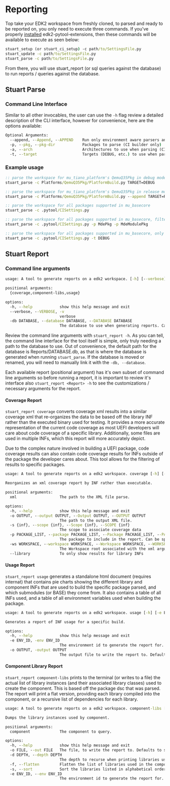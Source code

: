 # Reporting

Top take your EDK2 workspace from freshly cloned, to parsed and ready to be reported on, you only need to execute three
commands. If you've properly [installed](install.md) edk2-pytool-extensions, then these commands will be available
to execute as seen below:

```cmd
stuart_setup (or stuart_ci_setup) -c path/to/SettingsFile.py
stuart_update -c path/to/SettingsFile.py
stuart_parse -c path/to/SettingsFile.py
```

From there, you will use stuart_report (or sql queries against the database) to run reports / queries against the database.

## Stuart Parse

### Command Line Interface

Similar to all other invocables, the user can use the `-h` flag review a detailed description of the CLI interface,
however for convenience, here are the options available:

``` cmd
Optional Arguments:
  --append, --Append, --APPEND    Run only environment aware parsers and append them to the database.
  -p, --pkg, --pkg-dir            Packages to parse (CI builder only)
  -a, --arch                      Architectures to use when parsing (CI builder only)
  -t, --target                    Targets (DEBUG, etc.) to use when parsing (CI builder only)
```

### Example usage

``` cmd
:: parse the workspace for mu_tiano_platform's QemuQ35Pkg in debug mode
stuart_parse -c Platforms/QemuQ35Pkg/PlatformBuild.py TARGET=DEBUG

:: parse the workspace for mu_tiano_platform's QemuQ35Pkg in release mode, appending the results to the existing database
stuart_parse -c Platforms/QemuQ35Pkg/PlatformBuild.py --append TARGET=RELEASE

:: parse the workspace for all packages supported in mu_basecore
stuart_parse -c .pytool/CISettings.py

:: parse the workspace for all packages supported in mu_basecore, filtering the packages
stuart_parse -c .pytool/CISettings.py -p MdePkg -p MdeModulePkg

:: parse the workspace for all packages supported in mu_basecore, only using DEBUG
stuart_parse -c .pytool/CISettings.py -t DEBUG
```

## Stuart Report

### Command line arguments

``` cmd
usage: A tool to generate reports on a edk2 workspace. [-h] [--verbose] [-db DATABASE] {coverage,component-libs,usage} ...

positional arguments:
  {coverage,component-libs,usage}

options:
  -h, --help            show this help message and exit
  --verbose, --VERBOSE, -v
                        verbose
  -db DATABASE, --database DATABASE, --DATABASE DATABASE
                        The database to use when generating reports. Can be a comma separated list of db's to merge. Globbing is supported.
```

Review the command line arguments with `stuart_report -h`. As you can tell, the
command line interface for the tool itself is simple, only truly needing a path
to the database to use. Out of convenience, the default path for the database
is Reports/DATABASE.db, as that is where the database is generated when running
`stuart_parse`. If the database is moved or renamed, you will need to manually
link it with the `-db, --database`.

Each available report (positional argument) has it's own subset of command line
arguments so before running a report, it is important to review it's interface
also `stuart_report <Report> -h` to see the customizations / necessary
arguments for the report.

#### Coverage Report

`stuart_report coverage` converts coverage xml results into a similar coverage
xml that re-organizes the data to be based off the library INF rather than the
executed binary used for testing. It provides a more accurate representation of
the current code coverage as most UEFI developers will care about code coverage
of a specific library. Additionally, some files are used in multiple INFs,
which this report will more accurately depict.

Due to the complex nature involved in building a UEFI package, code coverage
results can also contain code coverage results for INFs outside of the package
the developer cares about. This tool allows for the filtering of results to
specific packages.

``` cmd
usage: A tool to generate reports on a edk2 workspace. coverage [-h] [-o OUTPUT] [-s {inf}] [-p PACKAGE_LIST] [-ws WORKSPACE] [--library] xml

Reorganizes an xml coverage report by INF rather than executable.

positional arguments:
  xml                   The path to the XML file parse.

options:
  -h, --help            show this help message and exit
  -o OUTPUT, --output OUTPUT, --Output OUTPUT, --OUTPUT OUTPUT
                        The path to the output XML file.
  -s {inf}, --scope {inf}, --Scope {inf}, --SCOPE {inf}
                        The scope to associate coverage data
  -p PACKAGE_LIST, --package PACKAGE_LIST, --Package PACKAGE_LIST, --PACKAGE PACKAGE_LIST
                        The package to include in the report. Can be specified multiple times.
  -ws WORKSPACE, --workspace WORKSPACE, --Workspace WORKSPACE, --WORKSPACE WORKSPACE
                        The Workspace root associated with the xml argument.
  --library             To only show results for library INFs
```

#### Usage Report

`stuart_report usage` generates a standalone html document (requires internat)
that contains pie charts showing the different library and component INFs that
are used to build the specific package parsed, and which submodules (or BASE)
they come from. It also contains a table of all INFs used, and a table of all
environment variables used when building the package.

``` cmd
usage: A tool to generate reports on a edk2 workspace. usage [-h] [-e ENV_ID] [-o OUTPUT]

Generates a report of INF usage for a specific build.

options:
  -h, --help            show this help message and exit
  -e ENV_ID, -env ENV_ID
                        The environment id to generate the report for. Defaults to the latest environment.
  -o OUTPUT, -output OUTPUT
                        The output file to write the report to. Defaults to 'usage_report.html'.
```

#### Component Library Report

`stuart_report component-libs` prints to the terminal (or writes to a file) the
actual list of library instances (and their associated library classes) used to
create the component. This is based off the package dsc that was parsed. The
report will print a flat version, providing each library compiled into the
component, or a recursive list of dependencies for each library.

``` cmd
usage: A tool to generate reports on a edk2 workspace. component-libs [-h] [-o FILE] [-d DEPTH] [-f] [-s] [-e ENV_ID] component

Dumps the library instances used by component.

positional arguments:
  component             The component to query.

options:
  -h, --help            show this help message and exit
  -o FILE, --out FILE   The file, to write the report to. Defaults to stdout.
  -d DEPTH, --depth DEPTH
                        The depth to recurse when printing libraries used.
  -f, --flatten         Flatten the list of libraries used in the component.
  -s, --sort            Sort the libraries listed in alphabetical order.
  -e ENV_ID, --env ENV_ID
                        The environment id to generate the report for.
```
